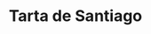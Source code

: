 ---
layout: recette
categories: [recettes]
hidden: true
lang: fr
sitemap: false
title: Tarta de Santiago
type: sucre
ingredients: 
  - nom: oeufs 
    qte: 4
  - nom: sucre glace
    qte: 200
    unite: gr
  - nom: poudre d'amandes
    qte: 200
    unite: gr
  - nom: beurre
    qte: 100
    unite: gr
  - nom: cannelle
    qte: 0.5
    unite: cuillère à café
  - nom: zeste de citron
  - nom: zeste d'orange
preconditions:
  - Préchauffer le four à 180°C
etapes:
  - label: Préparation
    details:
      - Faire fondre le beurre
      - Mélanger les oeufs avec le sucre tamisé
      - Ajouter le beurre fondu et mélanger
      - Ajouter la poudre d'amandes, la cannelle et les zestes
      - Mélanger et verser dans un moule rond
cuissonMinutes: 30
cuisson: 
  - Cuire 30 minutes à 180°C
  - Au moment de servir, saupoudrer de sucre glace
---